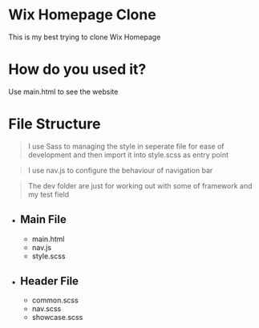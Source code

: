 # Wix Homepage Clone
This is my best trying to clone Wix Homepage

# How do you used it?
Use main.html to see the website

# File Structure
> I use Sass to managing the style in seperate file for ease of development and then import it into style.scss as entry point

> I use nav.js to configure the behaviour of navigation bar

> The dev folder are just for working out with some of framework and my test field

- ## Main File
    - main.html
    - nav.js
    - style.scss

- ## Header File
    - common.scss
    - nav.scss
    - showcase.scss

